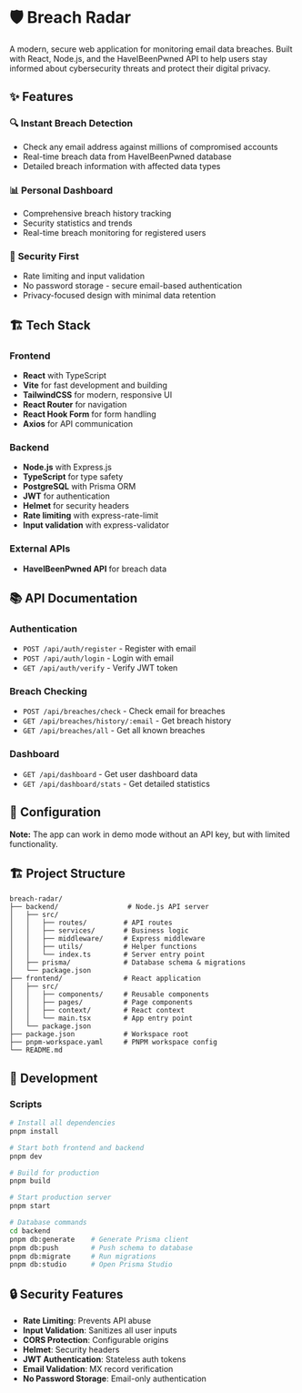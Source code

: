 # 🛡️ Breach Radar

A modern, secure web application for monitoring email data breaches. Built with React, Node.js, and the HaveIBeenPwned API to help users stay informed about cybersecurity threats and protect their digital privacy.

## ✨ Features

### 🔍 **Instant Breach Detection**
- Check any email address against millions of compromised accounts
- Real-time breach data from HaveIBeenPwned database
- Detailed breach information with affected data types

### 📊 **Personal Dashboard**
- Comprehensive breach history tracking
- Security statistics and trends
- Real-time breach monitoring for registered users

### 🔐 **Security First**
- Rate limiting and input validation
- No password storage - secure email-based authentication
- Privacy-focused design with minimal data retention


## 🏗️ Tech Stack

### Frontend
- **React** with TypeScript
- **Vite** for fast development and building
- **TailwindCSS** for modern, responsive UI
- **React Router** for navigation
- **React Hook Form** for form handling
- **Axios** for API communication

### Backend
- **Node.js** with Express.js
- **TypeScript** for type safety
- **PostgreSQL** with Prisma ORM
- **JWT** for authentication
- **Helmet** for security headers
- **Rate limiting** with express-rate-limit
- **Input validation** with express-validator

### External APIs
- **HaveIBeenPwned API** for breach data


## 📚 API Documentation

### Authentication
- `POST /api/auth/register` - Register with email
- `POST /api/auth/login` - Login with email  
- `GET /api/auth/verify` - Verify JWT token

### Breach Checking
- `POST /api/breaches/check` - Check email for breaches
- `GET /api/breaches/history/:email` - Get breach history
- `GET /api/breaches/all` - Get all known breaches

### Dashboard
- `GET /api/dashboard` - Get user dashboard data
- `GET /api/dashboard/stats` - Get detailed statistics

## 🔧 Configuration


**Note:** The app can work in demo mode without an API key, but with limited functionality.

## 🏗️ Project Structure

```
breach-radar/
├── backend/                 # Node.js API server
│   ├── src/
│   │   ├── routes/         # API routes
│   │   ├── services/       # Business logic
│   │   ├── middleware/     # Express middleware
│   │   ├── utils/          # Helper functions
│   │   └── index.ts        # Server entry point
│   ├── prisma/             # Database schema & migrations
│   └── package.json
├── frontend/               # React application
│   ├── src/
│   │   ├── components/     # Reusable components
│   │   ├── pages/          # Page components
│   │   ├── context/        # React context
│   │   └── main.tsx        # App entry point
│   └── package.json
├── package.json            # Workspace root
├── pnpm-workspace.yaml     # PNPM workspace config
└── README.md
```

## 🧪 Development

### Scripts
```bash
# Install all dependencies
pnpm install

# Start both frontend and backend
pnpm dev

# Build for production
pnpm build

# Start production server
pnpm start

# Database commands
cd backend
pnpm db:generate    # Generate Prisma client
pnpm db:push        # Push schema to database
pnpm db:migrate     # Run migrations
pnpm db:studio      # Open Prisma Studio
```

## 🔒 Security Features

- **Rate Limiting**: Prevents API abuse
- **Input Validation**: Sanitizes all user inputs  
- **CORS Protection**: Configurable origins
- **Helmet**: Security headers
- **JWT Authentication**: Stateless auth tokens
- **Email Validation**: MX record verification
- **No Password Storage**: Email-only authentication


